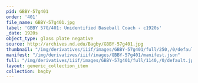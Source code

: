 ```yaml
---
pid: GBBY-57g401
order: '401'
file_name: GBBY-57g401.jpg
label: 'GBBY 57G/401: Unidentified Baseball Coach - c1920s'
_date: 1920s
object_type: glass plate negative
source: http://archives.nd.edu/Bagby/GBBY-57g401.jpg
thumbnail: "/img/derivatives/iiif/images/GBBY-57g401/full/250,/0/default.jpg"
manifest: "/img/derivatives/iiif/images/GBBY-57g401/manifest.json"
full: "/img/derivatives/iiif/images/GBBY-57g401/full/1140,/0/default.jpg"
layout: generic_collection_item
collection: bagby
---
```

